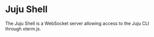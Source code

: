 # Juju Shell

The Juju Shell is a WebSocket server allowing access to the Juju CLI through
xterm.js.
